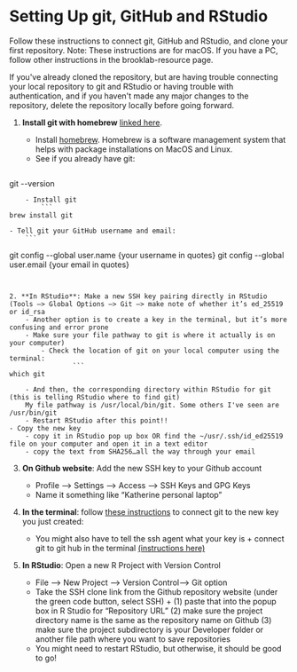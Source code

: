 # Setting Up git, GitHub and RStudio

Follow these instructions to connect git, GitHub and RStudio, and clone your first repository.
Note: These instructions are for macOS. If you have a PC, follow other instructions in the brooklab-resource page.

If you've already cloned the repository, but are having trouble connecting your local repository to git and RStudio 
or having trouble with authentication, and if you haven't made any major changes to the repository, 
delete the repository locally before going forward. 

1. **Install git with homebrew** [linked here](https://formulae.brew.sh/formula/git ).

	- Install [homebrew](https://brew.sh/). Homebrew is a software management system that helps with package installations on MacOS and Linux.
	- See if you already have git: 
	```
git --version
```
	- Install git
		```
brew install git
```
	- Tell git your GitHub username and email:
		```
git config --global user.name {your username in quotes}
git config --global user.email {your email in quotes}
```
	

2. **In RStudio**: Make a new SSH key pairing directly in RStudio (Tools —> Global Options —> Git —> make note of whether it’s ed_25519 or id_rsa
	- Another option is to create a key in the terminal, but it’s more confusing and error prone
	- Make sure your file pathway to git is where it actually is on your computer)
		- Check the location of git on your local computer using the terminal: 
				```
which git
```
		- And then, the corresponding directory within RStudio for git (this is telling RStudio where to find git)
		My file pathway is /usr/local/bin/git. Some others I've seen are /usr/bin/git
		- Restart RStudio after this point!!
    - Copy the new key
        - copy it in RStudio pop up box OR find the ~/usr/.ssh/id_ed25519 file on your computer and open it in a text editor
        - copy the text from SHA256…all the way through your email
        
      
3. **On Github website**: Add the new SSH key to your Github account
    - Profile —> Settings —> Access —> SSH Keys and GPG Keys
    - Name it something like “Katherine personal laptop”


4. **In the terminal**: follow [these instructions](https://docs.github.com/en/authentication/connecting-to-github-with-ssh/testing-your-ssh-connection) to connect git to the new key you just created: 
    - You might also have to tell the ssh agent what your key is + connect git to git hub in the terminal [(instructions here)](https://docs.github.com/en/authentication/connecting-to-github-with-ssh/generating-a-new-ssh-key-and-adding-it-to-the-ssh-agent)
	
	
5. **In RStudio**: Open a new R Project with Version Control
    - File —> New Project —> Version Control—> Git option
    - Take the SSH clone link from the Github repository website (under the green code button, select SSH) + (1) paste that into the popup box in R Studio for “Repository URL” (2) make sure the project directory name is the same as the repository name on Github (3) make sure the project subdirectory is your Developer folder or another file path where you want to save repositories
    - You might need to restart RStudio, but otherwise, it should be good to go!